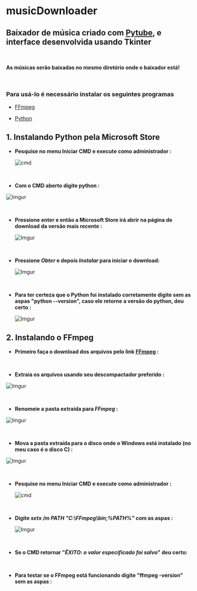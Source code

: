 # musicDownloader

## Baixador de música criado com [Pytube](https://pypi.org/project/pytube/), e interface desenvolvida usando Tkinter

<br/>

**As músicas serão baixadas no mesmo diretório onde o baixador está!**

<br/>

### Para usá-lo é necessário instalar os seguintes programas

* [FFmpeg](https://www.gyan.dev/ffmpeg/builds/ffmpeg-git-full.7z)

* [Python](https://www.python.org/downloads/)

## 1. Instalando Python pela Microsoft Store

* **Pesquise no menu Iniciar CMD e execute como administrador :**

  ![cmd](https://i.imgur.com/lY4b9Z5.png)

<br/>

* **Com o CMD aberto digite python :**

 ![Imgur](https://imgur.com/LBqCw0v.png)

<br/>

* **Pressione enter e então a Microsoft Store irá abrir na página de download da versão mais recente :**

  ![Imgur](https://imgur.com/1HDf03T.png)

<br/>

* **Pressione _Obter_ e depois _Instalar_ para iniciar o download:**

  ![Imgur](https://imgur.com/WsyYWWe.png)

<br/>

* **Para ter certeza que o Python foi instalado corretamente digite sem as aspas "python --version", caso ele retorne a versão do python, deu certo :**

  ![Imgur](https://imgur.com/4Vg0ZUQ.jpg)

## 2. Instalando o FFmpeg

* **Primeiro faça o download dos arquivos pelo link [FFmpeg](https://www.gyan.dev/ffmpeg/builds/ffmpeg-git-full.7z) :**

<br/>

* **Extraia os arquivos usando seu descompactador preferido :**

![Imgur](https://imgur.com/ccDtSvd.png)

<br/>

* **Renomeie a pasta extraída para _FFmpeg_ :**

![Imgur](https://imgur.com/S2oVlAZ.png)

<br/>

* **Mova a pasta extraída para o disco onde o Windows está instalado (no meu caso é o disco C) :**

![Imgur](https://imgur.com/GdVfiXh.png)

<br/>

* **Pesquise no menu Iniciar CMD e execute como administrador :**

  ![cmd](https://i.imgur.com/lY4b9Z5.png)

<br/>

* **Digite _setx /m PATH "C:\FFmpeg\bin;%PATH%"_ com as aspas :**

  ![Imgur](https://imgur.com/Z01VmIq.png)

<br/>

* **Se o CMD retornar "_ÊXITO: o valor especificado foi salvo_" deu certo:**

<br/>

* **Para testar se o FFmpeg está funcionando digite "ffmpeg -version" sem as aspas :**

